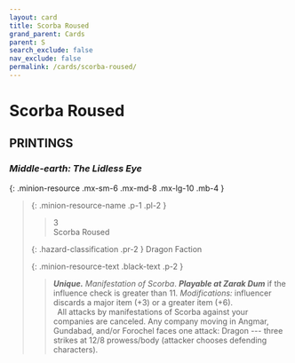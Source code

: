 ```yaml
---
layout: card
title: Scorba Roused
grand_parent: Cards
parent: S
search_exclude: false
nav_exclude: false
permalink: /cards/scorba-roused/
---
```


# Scorba Roused


## PRINTINGS


### _Middle-earth: The Lidless Eye_

{: .minion-resource .mx-sm-6 .mx-md-8 .mx-lg-10 .mb-4 }
> {: .minion-resource-name .p-1 .pl-2 }
> > <div class="hazard-mp">3</div>
> > <div class="card-name">Scorba Roused</div>
>
> {: .hazard-classification .pr-2 }
> Dragon Faction
>
> {: .minion-resource-text .black-text .p-2 }
> > _**Unique.**_ _Manifestation of Scorba_. ***Playable at Zarak Dum*** if the influence check is greater than 11.  _Modifications:_ influencer discards a major item (+3) or a greater item (+6). <br>&ensp;All attacks by manifestations of Scorba against your companies are canceled. Any company moving in Angmar, Gundabad, and/or Forochel faces one attack: Dragon --- three strikes at 12/8 prowess/body (attacker chooses defending characters). 
> 
